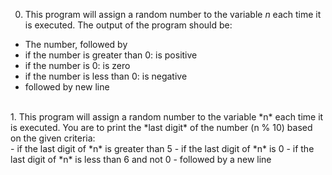 0. This program will assign a random number to the variable _n_ each time it is executed. The output of the program should be: <br>
- The number, followed by
- if the number is greater than 0: is positive
- if the number is 0: is zero
- if the number is less than 0: is negative
- followed by new line<br>
<br>
1. This program will assign a random number to the variable *n* each time it is executed. You are to print the *last digit* of the number (n % 10) based on the given criteria:<br>
- if the last digit of *n* is greater than 5
- if the last digit of *n* is 0
- if the last digit of *n* is less than 6 and not 0
- followed by a new line<br>
<br>
